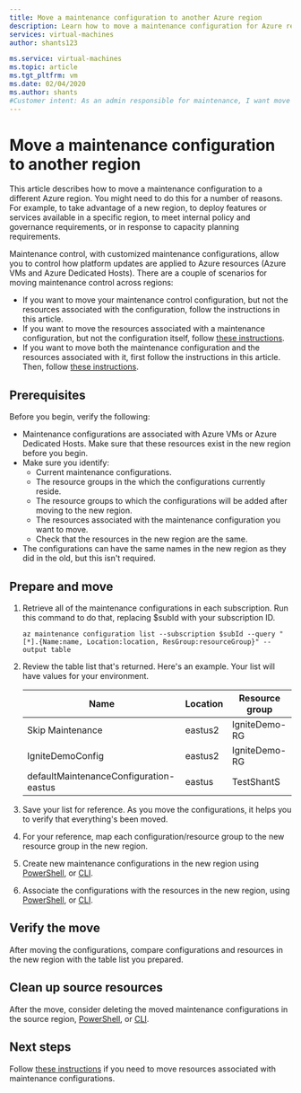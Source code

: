 ```yaml
---
title: Move a maintenance configuration to another Azure region
description: Learn how to move a maintenance configuration for Azure resources another Azure region
services: virtual-machines
author: shants123

ms.service: virtual-machines
ms.topic: article
ms.tgt_pltfrm: vm
ms.date: 02/04/2020
ms.author: shants
#Customer intent: As an admin responsible for maintenance, I want move my maintenance configuration associated with Azure resources to another Azure region.
---
```



# Move a maintenance configuration to another region

This article describes how to move a maintenance configuration to a different Azure region. You might need to do this for a number of reasons. For example, to take advantage of a new region, to deploy features or services available in a specific region, to meet internal policy and governance requirements, or in response to capacity planning requirements.

Maintenance control, with customized maintenance configurations, allow you to control how platform updates are applied to Azure resources (Azure VMs and Azure Dedicated Hosts). There are a couple of scenarios for moving maintenance control across regions:

- If you want to move your maintenance control configuration, but not the resources associated with the configuration, follow the instructions in this article.
- If you want to move the resources associated with a maintenance configuration, but not the configuration itself, follow [these instructions](move-region-maintenance-configuration-resources.md).
- If you want to move both the maintenance configuration and the resources associated with it, first follow the instructions in this article. Then, follow [these instructions](move-region-maintenance-configuration-resources.md).

## Prerequisites

Before you begin, verify the following:

- Maintenance configurations are associated with Azure VMs or Azure Dedicated Hosts. Make sure that these resources exist in the new region before you begin.
- Make sure you identify: 
    - Current maintenance configurations.
    - The resource groups in the which the configurations currently reside. 
    - The resource groups to which the configurations will be added after moving to the new region. 
    - The resources associated with the maintenance configuration you want to move.
    - Check that the resources in the new region are the same.
- The configurations can have the same names in the new region as they did in the old, but this isn't required.

## Prepare and move 

1. Retrieve all of the maintenance configurations in each subscription. Run this command to do that, replacing $subId with your subscription ID.

    ```
    az maintenance configuration list --subscription $subId --query "[*].{Name:name, Location:location, ResGroup:resourceGroup}" --output table
    ```
2. Review the table list that's returned. Here's an example. Your list will have values for your environment.

    **Name** | **Location** | **Resource group**
    --- | --- | ---
    Skip Maintenance | eastus2 | IgniteDemo-RG
    IgniteDemoConfig | eastus2 | IgniteDemo-RG
    defaultMaintenanceConfiguration-eastus | eastus | TestShantS

3. Save your list for reference. As you move the configurations, it helps you to verify that everything's been moved.
4. For your reference, map each configuration/resource group to the new resource group in the new region.
5. Create new maintenance configurations in the new region using [PowerShell](../virtual-machines/maintenance-control-powershell.md#create-a-maintenance-configuration), or [CLI](../virtual-machines/maintenance-control-cli.md#create-a-maintenance-configuration).
6. Associate the configurations with the resources in the new region, using [PowerShell](../virtual-machines/maintenance-control-powershell.md#assign-the-configuration), or [CLI](../virtual-machines/maintenance-control-cli.md#assign-the-configuration).


## Verify the move

After moving the configurations, compare configurations and resources in the new region with the table list you prepared.


## Clean up source resources

After the move, consider deleting the moved maintenance configurations in the source region, [PowerShell](../virtual-machines/maintenance-control-powershell.md#remove-a-maintenance-configuration), or [CLI](../virtual-machines/maintenance-control-cli.md#delete-a-maintenance-configuration).


## Next steps

Follow [these instructions](move-region-maintenance-configuration-resources.md) if you need to move resources associated with maintenance configurations. 